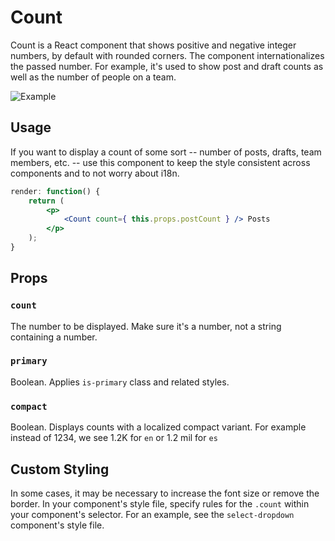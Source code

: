 # Count

Count is a React component that shows positive and negative integer numbers, by default with rounded corners. The component internationalizes the passed number. For example, it's used to show post and draft counts as well as the number of people on a team.

![Example](https://cldup.com/KdVOxsaKhS-3000x3000.png)

## Usage

If you want to display a count of some sort -- number of posts, drafts, team members, etc. -- use this component to keep the style consistent across components and to not worry about i18n.

```jsx
render: function() {
    return (
        <p>
            <Count count={ this.props.postCount } /> Posts
        </p>
    );
}
```

## Props

### `count`

The number to be displayed. Make sure it's a number, not a string containing a number.

### `primary`

Boolean. Applies `is-primary` class and related styles.

### `compact`

Boolean. Displays counts with a localized compact variant. For example instead of 1234, we see 1.2K for `en` or 1.2 mil for `es`

## Custom Styling

In some cases, it may be necessary to increase the font size or remove the border. In your component's style file, specify rules for the `.count` within your component's selector. For an example, see the `select-dropdown` component's style file.

